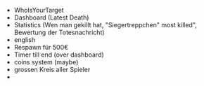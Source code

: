 - WhoIsYourTarget
- Dashboard (Latest Death)
- Statistics (Wen man gekillt hat, "Siegertreppchen" most killed", Bewertung der Totesnachricht)
- english
- Respawn für 500€
- Timer till end (over dashboard)
- coins system (maybe)
- grossen Kreis aller Spieler
- 